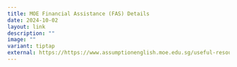 ```yaml
---
title: MOE Financial Assistance (FAS) Details
date: 2024-10-02
layout: link
description: ""
image: ""
variant: tiptap
external: https://https://www.assumptionenglish.moe.edu.sg/useful-resources/for-parents/moe-financial-assistance-fas/
---
```

